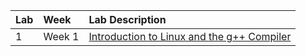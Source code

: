 |Lab| Week| Lab Description|
|:--|:----|:---------------|
|1| Week 1| [Introduction to Linux and the g++ Compiler](https://github.com/CSUChico-CSCI211/CSCI211-Course-Materials/blob/master/Labs/Lab1.md)|
